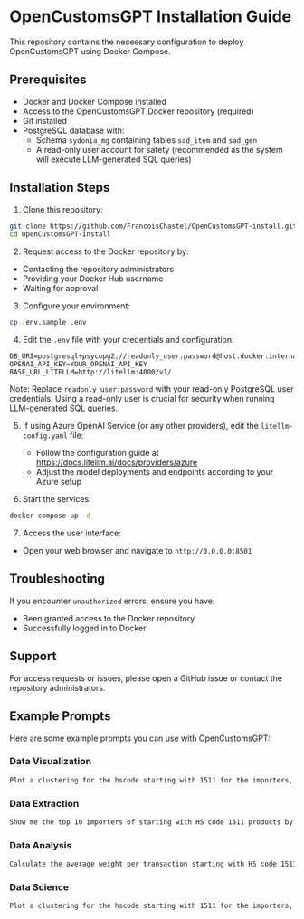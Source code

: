 # OpenCustomsGPT Installation Guide

This repository contains the necessary configuration to deploy OpenCustomsGPT using Docker Compose.

## Prerequisites

- Docker and Docker Compose installed
- Access to the OpenCustomsGPT Docker repository (required)
- Git installed
- PostgreSQL database with:
  - Schema `sydonia_mg` containing tables `sad_item` and `sad_gen`
  - A read-only user account for safety (recommended as the system will execute LLM-generated SQL queries)

## Installation Steps

1. Clone this repository:

```bash
git clone https://github.com/FrancoisChastel/OpenCustomsGPT-install.git
cd OpenCustomsGPT-install
```

2. Request access to the Docker repository by:

- Contacting the repository administrators
- Providing your Docker Hub username
- Waiting for approval

3. Configure your environment:
  
```bash
cp .env.sample .env
```

4. Edit the `.env` file with your credentials and configuration:

```env
DB_URI=postgresql+psycopg2://readonly_user:password@host.docker.internal:5432/imf_sydonia
OPENAI_API_KEY=YOUR_OPENAI_API_KEY
BASE_URL_LITELLM=http://litellm:4000/v1/
```

Note: Replace `readonly_user:password` with your read-only PostgreSQL user credentials. Using a read-only user is crucial for security when running LLM-generated SQL queries.

5. If using Azure OpenAI Service (or any other providers), edit the `litellm-config.yaml` file:
   - Follow the configuration guide at <https://docs.litellm.ai/docs/providers/azure>
   - Adjust the model deployments and endpoints according to your Azure setup

6. Start the services:

```bash
docker compose up -d
```

7. Access the user interface:

- Open your web browser and navigate to `http://0.0.0.0:8501`

## Troubleshooting

If you encounter `unauthorized` errors, ensure you have:

- Been granted access to the Docker repository
- Successfully logged in to Docker

## Support

For access requests or issues, please open a GitHub issue or contact the repository administrators.

## Example Prompts

Here are some example prompts you can use with OpenCustomsGPT:

### Data Visualization

```txt
Plot a clustering for the hscode starting with 1511 for the importers, on their volume and weight
```

### Data Extraction

```txt
Show me the top 10 importers of starting with HS code 1511 products by volume
```

### Data Analysis

```txt
Calculate the average weight per transaction starting with HS code 1511 products, grouped by importer
```

### Data Science

```txt
Plot a clustering for the hscode starting with 1511 for the importers, on their volume and weight
```
